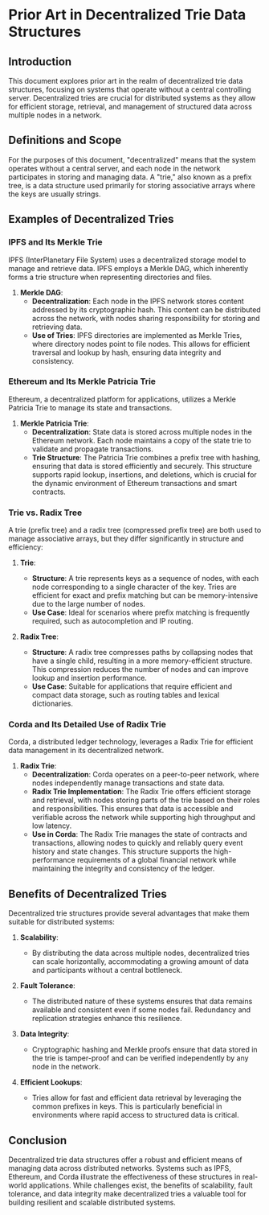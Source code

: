 # Prior Art in Decentralized Trie Data Structures

## Introduction

This document explores prior art in the realm of decentralized trie data structures, focusing on systems that operate without a central controlling server. Decentralized tries are crucial for distributed systems as they allow for efficient storage, retrieval, and management of structured data across multiple nodes in a network.

## Definitions and Scope

For the purposes of this document, "decentralized" means that the system operates without a central server, and each node in the network participates in storing and managing data. A "trie," also known as a prefix tree, is a data structure used primarily for storing associative arrays where the keys are usually strings.

## Examples of Decentralized Tries

### IPFS and Its Merkle Trie

IPFS (InterPlanetary File System) uses a decentralized storage model to manage and retrieve data. IPFS employs a Merkle DAG, which inherently forms a trie structure when representing directories and files.

1. **Merkle DAG**:
    - **Decentralization**: Each node in the IPFS network stores content addressed by its cryptographic hash. This content can be distributed across the network, with nodes sharing responsibility for storing and retrieving data.
    - **Use of Tries**: IPFS directories are implemented as Merkle Tries, where directory nodes point to file nodes. This allows for efficient traversal and lookup by hash, ensuring data integrity and consistency.

### Ethereum and Its Merkle Patricia Trie

Ethereum, a decentralized platform for applications, utilizes a Merkle Patricia Trie to manage its state and transactions.

1. **Merkle Patricia Trie**:
    - **Decentralization**: State data is stored across multiple nodes in the Ethereum network. Each node maintains a copy of the state trie to validate and propagate transactions.
    - **Trie Structure**: The Patricia Trie combines a prefix tree with hashing, ensuring that data is stored efficiently and securely. This structure supports rapid lookup, insertions, and deletions, which is crucial for the dynamic environment of Ethereum transactions and smart contracts.

### Trie vs. Radix Tree

A trie (prefix tree) and a radix tree (compressed prefix tree) are both used to manage associative arrays, but they differ significantly in structure and efficiency:

1. **Trie**:
    - **Structure**: A trie represents keys as a sequence of nodes, with each node corresponding to a single character of the key. Tries are efficient for exact and prefix matching but can be memory-intensive due to the large number of nodes.
    - **Use Case**: Ideal for scenarios where prefix matching is frequently required, such as autocompletion and IP routing.

2. **Radix Tree**:
    - **Structure**: A radix tree compresses paths by collapsing nodes that have a single child, resulting in a more memory-efficient structure. This compression reduces the number of nodes and can improve lookup and insertion performance.
    - **Use Case**: Suitable for applications that require efficient and compact data storage, such as routing tables and lexical dictionaries.

### Corda and Its Detailed Use of Radix Trie

Corda, a distributed ledger technology, leverages a Radix Trie for efficient data management in its decentralized network.

1. **Radix Trie**:
    - **Decentralization**: Corda operates on a peer-to-peer network, where nodes independently manage transactions and state data.
    - **Radix Trie Implementation**: The Radix Trie offers efficient storage and retrieval, with nodes storing parts of the trie based on their roles and responsibilities. This ensures that data is accessible and verifiable across the network while supporting high throughput and low latency.
    - **Use in Corda**: The Radix Trie manages the state of contracts and transactions, allowing nodes to quickly and reliably query event history and state changes. This structure supports the high-performance requirements of a global financial network while maintaining the integrity and consistency of the ledger.

## Benefits of Decentralized Tries

Decentralized trie structures provide several advantages that make them suitable for distributed systems:

1. **Scalability**:
    - By distributing the data across multiple nodes, decentralized tries can scale horizontally, accommodating a growing amount of data and participants without a central bottleneck.

2. **Fault Tolerance**:
    - The distributed nature of these systems ensures that data remains available and consistent even if some nodes fail. Redundancy and replication strategies enhance this resilience.

3. **Data Integrity**:
    - Cryptographic hashing and Merkle proofs ensure that data stored in the trie is tamper-proof and can be verified independently by any node in the network.

4. **Efficient Lookups**:
    - Tries allow for fast and efficient data retrieval by leveraging the common prefixes in keys. This is particularly beneficial in environments where rapid access to structured data is critical.

## Conclusion

Decentralized trie data structures offer a robust and efficient means of managing data across distributed networks. Systems such as IPFS, Ethereum, and Corda illustrate the effectiveness of these structures in real-world applications. While challenges exist, the benefits of scalability, fault tolerance, and data integrity make decentralized tries a valuable tool for building resilient and scalable distributed systems.
